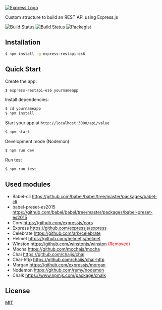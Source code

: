 [![Express Logo](https://image.ibb.co/hkTRKo/logo_express_restapi.png)](https://www.npmjs.com/package/express-restapi-es6)

Custom structure to build an REST API using Express.js

[![Build Status](https://dev.azure.com/jmbl1685-github/github/_apis/build/status/jmbl1685.express-restapi-es6?branchName=master)](https://dev.azure.com/jmbl1685-github/github/_build/latest?definitionId=4?branchName=master)
[![Build Status](https://travis-ci.org/jmbl1685/express-restapi-es6.svg?branch=master)](https://travis-ci.org/jmbl1685/express-restapi-es6)
[![Packagist](https://img.shields.io/packagist/l/doctrine/orm.svg)](https://github.com/jmbl1685/express-restapi-es6#readme)




## Installation

```sh
$ npm install -g express-restapi-es6
```

## Quick Start

Create the app:

```bash
$ express-restapi-es6 yournameapp
```

Install dependencies:

```bash
$ cd yournameapp
$ npm install
```

Start your app at `http://localhost:3000/api/value`

```bash
$ npm start
```
Development mode (Nodemon)
```bash
$ npm run dev
```
Run test
```bash
$ npm run test
```
## Used modules
* Babel-cli https://github.com/babel/babel/tree/master/packages/babel-cli
* babel-preset-es2015 https://github.com/babel/babel/tree/master/packages/babel-preset-es2015
* Cors https://github.com/expressjs/cors
* Express https://github.com/expressjs/express
* Celebrate https://github.com/arb/celebrate
* Helmet https://github.com/helmetjs/helmet
* Winston https://github.com/winstonjs/winston <label style="color: red">(Removed)</label>
* Mocha https://github.com/mochajs/mocha
* Chai https://github.com/chaijs/chai
* Chai-http https://github.com/chaijs/chai-http
* Morgan https://github.com/expressjs/morgan
* Nodemon https://github.com/remy/nodemon
* Chalk https://www.npmjs.com/package/chalk

## License

[MIT](https://github.com/angular/angular.js/blob/master/LICENSE)

